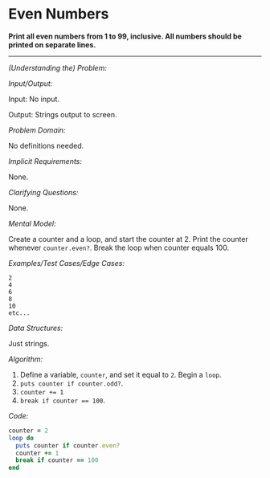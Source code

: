 # Even Numbers

**Print all even numbers from 1 to 99, inclusive. All numbers should be printed on separate lines.**

---

*(Understanding the) Problem:*

*Input/Output:*

Input: No input.

Output: Strings output to screen.

*Problem Domain:*

No definitions needed.

*Implicit Requirements:*

None.

*Clarifying Questions:*

None.

*Mental Model:*

Create a counter and a loop, and start the counter at 2. Print the counter whenever `counter.even?`. Break the loop when counter equals 100.

*Examples/Test Cases/Edge Cases:*

```
2
4
6
8
10
etc...
```

*Data Structures:*

Just strings.

*Algorithm:*

1. Define a variable, `counter`, and set it equal to `2`. Begin a `loop`.
2. `puts counter if counter.odd?`.
3. `counter += 1`
4. `break if counter == 100`.

*Code:*

```ruby
counter = 2
loop do
  puts counter if counter.even?
  counter += 1
  break if counter == 100
end
```


